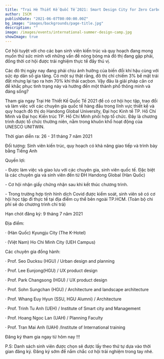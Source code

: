 ```yaml
---
title: "Trại Hè Thiết Kế Quốc Tế 2021: Smart Design City for Zero Carbon Emission"
author: ISCM
publishDate: "2021-06-07T00:00:00.00Z"
bg_image: "images/backgrounds/page-title.jpg"
description: ""
image: /images/events/international-summer-design-camp.jpg
showImage: true
---
```

<!--StartFragment-->

Cơ hội tuyệt vời cho các bạn sinh viên kiến trúc và quy hoạch đang mong muốn thử sức mình với những vấn đề nóng bỏng mà đô thị đang gặp phải, đồng thời cơ hội được trải nghiệm thực tế đầy thú vị.

Các đô thị ngày nay đang phải chịu ảnh hưởng của biến đổi khí hậu cùng với sức ép dân số gia tăng. Có một sự thật rằng, đô thị chỉ chiếm 3% bề mặt trái đất nhưng lại tạo ra hơn 70% khí thải cacbon. Vậy đâu là giải pháp căn cơ để khắc phục tình trạng này và hướng đến một thành phố thông minh và đáng sống?

Tham gia ngay Trại Hè Thiết Kế Quốc Tế 2021 để có cơ hội học tập, trao đổi và làm việc với các chuyên gia quốc tế hàng đầu trong lĩnh vực thiết kế và quy hoạch đô thị do Handong Global University, Đại học Kinh tế TP. Hồ Chí Minh và Đại học Kiến trúc TP. Hồ Chí Minh phối hợp tổ chức. Đây là chương trình được tổ chức thường niên, nằm trong khuôn khổ hoạt động của UNESCO UNITWIN.

 Thời gian diễn ra: 26 - 31 tháng 7 năm 2021

 Đối tượng: Sinh viên kiến trúc, quy hoạch có khả năng giao tiếp và trình bày bằng Tiếng Anh

 Quyền lợi:

\- Được làm việc và giao lưu với các chuyên gia, sinh viên quốc tế. Đặc biệt là các chuyên gia và sinh viên đến từ ĐH Handong Global (Hàn Quốc)

\- Cơ hội nhận giấy chứng nhận sau khi kết thúc chương trình.

\- Trong trường hợp tình hình dịch Covid được kiểm soát, sinh viên sẽ có cơ hội học tập đi thực tế tại địa điểm cụ thể bên ngoài TP.HCM. (Toàn bộ chi phí sẽ do chương trình chi trả)



Hạn chót đăng ký: 9 tháng 7 năm 2021

Địa điểm:

· (Hàn Quốc) Kyungju City (The K-Hotel)

· (Việt Nam) Ho Chi Minh City (UEH Campus)

Các chuyên gia đồng hành:

· Prof. Seo Ducksu (HGU) / Urban design and planning

· Prof. Lee Eunjong(HGU) / UX product design

· Prof. Park Changsong (HGU) / UX product design

· Prof. Sohn Sungchan (HGU) / Architecture and landscape architecture

· Prof. Whang Euy Hyun (SSU, HGU Alumni) / Architecture

· Prof. Trinh Tu Anh (UEH) / Institute of Smart city and Management

· Prof. Hoang Ngoc Lan (UAH) / Planning Faculty

· Prof. Tran Mai Anh (UAH) /Institute of International training

Đăng ký tham gia ngay từ hôm nay !!!

P.S: Danh sách sinh viên được chọn sẽ được lấy theo thứ tự dựa vào thời gian đăng ký. Đăng ký sớm để nắm chắc cơ hội trải nghiệm trong tay nhé.


<!--EndFragment-->